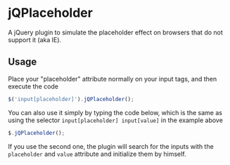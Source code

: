 jQPlaceholder
======================

A jQuery plugin to simulate the placeholder effect on browsers that do not
support it (aka IE).

## Usage
Place your "placeholder" attribute normally on your input tags, and then execute the code

```javascript
$('input[placeholder]').jQPlaceholder();
```

You can also use it simply by typing the code below, which is the same as using
the selector `input[placeholder] input[value]` in the example above

```javascript
$.jQPlaceholder();
```

If you use the second one, the plugin will search for the inputs with the
`placeholder` and `value` attribute and initialize them by himself.

